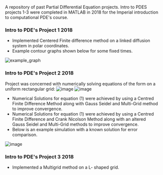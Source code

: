 A repository of past Partial Differential Equation projects. Intro to PDES projects 1-3 were completed in MATLAB in 2018 for the Imperial introduction to computational PDE's course.

### Intro to PDE's Project 1 2018
*  Implemented Centered Finite difference method on a linked diffusion system in polar coordinates.
*  Example contour graphs shown below for some fixed times.

![example_graph](https://user-images.githubusercontent.com/58078485/95724705-94f5ba80-0c6e-11eb-8428-b497f0791ad0.png)

### Intro to PDE's Project 2 2018
Project was  concerned with numerically solving equations of the form on a uniform rectangular grid:
![image](https://user-images.githubusercontent.com/58078485/95730186-ce7df400-0c75-11eb-8115-8c2c9ac31913.png)
![image](https://user-images.githubusercontent.com/58078485/95730833-b5297780-0c76-11eb-9672-72e0fbbb6525.png)

*  Numerical Solutions for equation (1) were achieved by using a Centred Finite Difference Method along with Gauss Seidel and Multi-Grid method to improve convergence. 
*  Numerical Solutions for equation (1) were achieved by using a Centred Finite Difference and Crank Nicolson Method along with an altered Gauss Seidel and Multi-Grid methods to improve convergence.
*  Below is an example simulation with a known solution for error comparison.

![image](https://user-images.githubusercontent.com/58078485/95731442-71833d80-0c77-11eb-88da-47db4a045187.png)



### Intro to PDE's Project 3 2018
*  Implemented a Multigrid method on a L- shaped grid.




